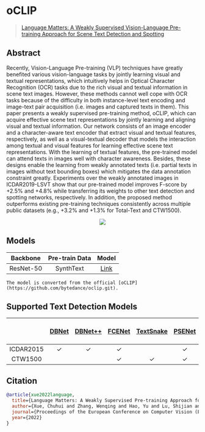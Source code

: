 # oCLIP

> [Language Matters: A Weakly Supervised Vision-Language Pre-training Approach for Scene Text Detection and Spotting](https://www.ecva.net/papers/eccv_2022/papers_ECCV/papers/136880282.pdf)

<!-- [ALGORITHM] -->

## Abstract

Recently, Vision-Language Pre-training (VLP) techniques have greatly benefited various vision-language tasks by jointly learning visual and textual representations, which intuitively helps in Optical Character Recognition (OCR) tasks due to the rich visual and textual information in scene text images. However, these methods cannot well cope with OCR tasks because of the difficulty in both instance-level text encoding and image-text pair acquisition (i.e. images and captured texts in them). This paper presents a weakly supervised pre-training method, oCLIP, which can acquire effective scene text representations by jointly learning and aligning visual and textual information. Our network consists of an image encoder and a character-aware text encoder that extract visual and textual features, respectively, as well as a visual-textual decoder that models the interaction among textual and visual features for learning effective scene text representations. With the learning of textual features, the pre-trained model can attend texts in images well with character awareness. Besides, these designs enable the learning from weakly annotated texts (i.e. partial texts in images without text bounding boxes) which mitigates the data annotation constraint greatly. Experiments over the weakly annotated images in ICDAR2019-LSVT show that our pre-trained model improves F-score by +2.5% and +4.8% while transferring its weights to other text detection and spotting networks, respectively. In addition, the proposed method outperforms existing pre-training techniques consistently across multiple public datasets (e.g., +3.2% and +1.3% for Total-Text and CTW1500).

<div align=center>
<img src="https://user-images.githubusercontent.com/24622904/199475057-aa688422-518d-4d7a-86fc-1be0cc1b5dc6.png"/>
</div>

## Models

| Backbone  | Pre-train Data |                                       Model                                       |
| :-------: | :------------: | :-------------------------------------------------------------------------------: |
| ResNet-50 |   SynthText    | [Link](https://download.openmmlab.com/mmocr/backbone/resnet50-oclip-7ba0c533.pth) |

```{note}
The model is converted from the official [oCLIP](https://github.com/bytedance/oclip.git).
```

## Supported Text Detection Models

|           | [DBNet](https://mmocr.readthedocs.io/en/dev-1.x/textdet_models.html#dbnet) | [DBNet++](https://mmocr.readthedocs.io/en/dev-1.x/textdet_models.html#dbnetpp) | [FCENet](https://mmocr.readthedocs.io/en/dev-1.x/textdet_models.html#fcenet) | [TextSnake](https://mmocr.readthedocs.io/en/dev-1.x/textdet_models.html#fcenet) | [PSENet](https://mmocr.readthedocs.io/en/dev-1.x/textdet_models.html#psenet) | [DRRG](https://mmocr.readthedocs.io/en/dev-1.x/textdet_models.html#drrg) | [Mask R-CNN](https://mmocr.readthedocs.io/en/dev-1.x/textdet_models.html#mask-r-cnn) |
| :-------: | :------------------------------------------------------------------------: | :----------------------------------------------------------------------------: | :--------------------------------------------------------------------------: | :-----------------------------------------------------------------------------: | :--------------------------------------------------------------------------: | :----------------------------------------------------------------------: | :----------------------------------------------------------------------------------: |
| ICDAR2015 |                                     ✓                                      |                                       ✓                                        |                                      ✓                                       |                                                                                 |                                      ✓                                       |                                                                          |                                          ✓                                           |
|  CTW1500  |                                                                            |                                                                                |                                      ✓                                       |                                        ✓                                        |                                      ✓                                       |                                    ✓                                     |                                          ✓                                           |

## Citation

```bibtex
@article{xue2022language,
  title={Language Matters: A Weakly Supervised Pre-training Approach for Scene Text Detection and Spotting},
  author={Xue, Chuhui and Zhang, Wenqing and Hao, Yu and Lu, Shijian and Torr, Philip and Bai, Song},
  journal={Proceedings of the European Conference on Computer Vision (ECCV)},
  year={2022}
}
```
